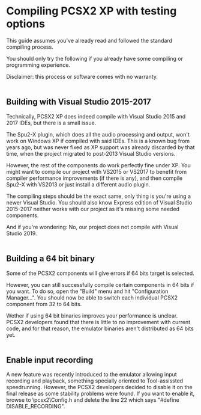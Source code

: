 # Compiling PCSX2 XP with testing options

This guide assumes you've already read and followed the standard compiling process.

You should only try the following if you already have some compiling or programming experience. 

Disclaimer: this process or software comes with no warranty. 
<br />
<br />

## Building with Visual Studio 2015-2017

Technically, PCSX2 XP does indeed compile with Visual Studio 2015 and 2017 IDEs, but there is a small issue.

The Spu2-X plugin, which does all the audio processing and output, won't work on Windows XP if compiled with said IDEs. This is a known bug from years ago, but was never fixed as XP support was already discarded by that time, when the project migrated to post-2013 Visual Studio versions.

However, the rest of the components do work perfectly fine under XP. You might want to compile our project with VS2015 or VS2017 to benefit from compiler performance improvements (if there is any), and then compile Spu2-X with VS2013 or just install a different audio plugin.

The compiling steps should be the exact same, only thing is you're using a newer Visual Studio. You should also know Express edition of Visual Studio 2015-2017 neither works with our project as it's missing some needed components.

And if you're wondering: No, our project does not compile with Visual Studio 2019.
<br />
<br />

## Building a 64 bit binary

Some of the PCSX2 components will give errors if 64 bits target is selected.

However, you can still successfully compile certain components in 64 bits if you want. To do so, open the "Build" menu and hit "Configuration Manager...". You should now be able to switch each individual PCSX2 component from 32 to 64 bits.

Wether if using 64 bit binaries improves your performance is unclear. PCSX2 developers found that there is little to no improvement with current code, and for that reason, the emulator binaries aren't distributed as 64 bits yet.
<br />
<br />

## Enable input recording

A new feature was recently introduced to the emulator allowing input recording and playback, something specially oriented to Tool-assissted speedrunning. However, the PCSX2 developers decided to disable it on the final release as some stability problems were found. If you want to enable it, browse to \pcsx2\Config.h and delete the line 22 which says "#define DISABLE_RECORDING".

<br />
<br />
